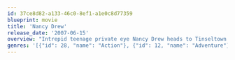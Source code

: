 ```yaml
---
id: 37ce8d82-a133-46c0-8ef1-a1e0c8d77359
blueprint: movie
title: 'Nancy Drew'
release_date: '2007-06-15'
overview: "Intrepid teenage private eye Nancy Drew heads to Tinseltown with her father to investigate the unsolved murder of a movie star in this old-fashioned whodunit based on Carolyn Keene's popular series of books for young adults. But can the small-town girl cut through the Hollywood hype to solve the case?"
genres: '[{"id": 28, "name": "Action"}, {"id": 12, "name": "Adventure"}, {"id": 80, "name": "Crime"}, {"id": 10751, "name": "Family"}, {"id": 9648, "name": "Mystery"}, {"id": 53, "name": "Thriller"}]'
---
```

